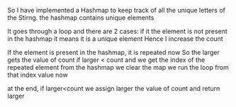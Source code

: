 So I have implemented a Hashmap to keep track of all the unique letters of the Stirng.
the hashmap contains unique elements 

It goes through a loop and there are 2 cases:
if it the element is not present in the hashmap 
it means it is a unique element
Hence I increase the count

If the element is present in the hashmap, it is repeated now
So the larger gets the value of count if larger < count 
and we get the index of the repeated element from the hashmap 
we clear the map 
we run the loop from that index value now

at the end, 
if larger<count we assign larger the value of count 
and return larger
                
                
